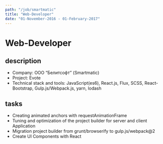```yaml
---
path: "/job/smartmatic"
title: "Web-Developer"
date: "01-November-2016 - 01-February-2017"
---
```


# Web-Developer

## description

- Company: ООО “Белитсофт” (Smartmatic)
- Project: Evote
- Technical stack and tools: JavaScript(es6), React.js, Flux, SCSS, React-Bootstrap, Gulp.js/Webpack.js, yarn, lodash

## tasks

- Creating animated anchors with requestAnimationFrame
- Tuning and optimization of the project builder for server and client Application
- Migration project builder from grunt/browserify to gulp.js/webpack@2
- Create UI Components with React
